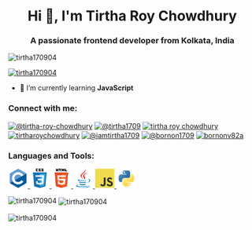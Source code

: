 <h1 align="center">Hi 👋, I'm Tirtha Roy Chowdhury</h1>
<h3 align="center">A passionate frontend developer from Kolkata, India</h3>

<p align="left"> <img src="https://komarev.com/ghpvc/?username=tirtha170904&label=Profile%20views&color=0e75b6&style=flat" alt="tirtha170904" /> </p>

<p align="left"> <a href="https://github.com/ryo-ma/github-profile-trophy"><img src="https://github-profile-trophy.vercel.app/?username=tirtha170904" alt="tirtha170904" /></a> </p>

- 🌱 I’m currently learning **JavaScript**

<h3 align="left">Connect with me:</h3>
<p align="left">
<a href="https://codepen.io/@tirtha-roy-chowdhury" target="blank"><img align="center" src="https://raw.githubusercontent.com/rahuldkjain/github-profile-readme-generator/master/src/images/icons/Social/codepen.svg" alt="@tirtha-roy-chowdhury" height="30" width="40" /></a>
<a href="https://twitter.com/@tirtha1709" target="blank"><img align="center" src="https://raw.githubusercontent.com/rahuldkjain/github-profile-readme-generator/master/src/images/icons/Social/twitter.svg" alt="@tirtha1709" height="30" width="40" /></a>
<a href="https://linkedin.com/in/tirtha roy chowdhury" target="blank"><img align="center" src="https://raw.githubusercontent.com/rahuldkjain/github-profile-readme-generator/master/src/images/icons/Social/linked-in-alt.svg" alt="tirtha roy chowdhury" height="30" width="40" /></a>
<a href="https://kaggle.com/tirtharoychowdhury" target="blank"><img align="center" src="https://raw.githubusercontent.com/rahuldkjain/github-profile-readme-generator/master/src/images/icons/Social/kaggle.svg" alt="tirtharoychowdhury" height="30" width="40" /></a>
<a href="https://instagram.com/@iamtirtha1709" target="blank"><img align="center" src="https://raw.githubusercontent.com/rahuldkjain/github-profile-readme-generator/master/src/images/icons/Social/instagram.svg" alt="@iamtirtha1709" height="30" width="40" /></a>
<a href="https://www.hackerrank.com/@bornon1709" target="blank"><img align="center" src="https://raw.githubusercontent.com/rahuldkjain/github-profile-readme-generator/master/src/images/icons/Social/hackerrank.svg" alt="@bornon1709" height="30" width="40" /></a>
<a href="https://auth.geeksforgeeks.org/user/bornonv82a" target="blank"><img align="center" src="https://raw.githubusercontent.com/rahuldkjain/github-profile-readme-generator/master/src/images/icons/Social/geeks-for-geeks.svg" alt="bornonv82a" height="30" width="40" /></a>
</p>

<h3 align="left">Languages and Tools:</h3>
<p align="left"> <a href="https://www.cprogramming.com/" target="_blank" rel="noreferrer"> <img src="https://raw.githubusercontent.com/devicons/devicon/master/icons/c/c-original.svg" alt="c" width="40" height="40"/> </a> <a href="https://www.w3schools.com/css/" target="_blank" rel="noreferrer"> <img src="https://raw.githubusercontent.com/devicons/devicon/master/icons/css3/css3-original-wordmark.svg" alt="css3" width="40" height="40"/> </a> <a href="https://www.w3.org/html/" target="_blank" rel="noreferrer"> <img src="https://raw.githubusercontent.com/devicons/devicon/master/icons/html5/html5-original-wordmark.svg" alt="html5" width="40" height="40"/> </a> <a href="https://www.java.com" target="_blank" rel="noreferrer"> <img src="https://raw.githubusercontent.com/devicons/devicon/master/icons/java/java-original.svg" alt="java" width="40" height="40"/> </a> <a href="https://developer.mozilla.org/en-US/docs/Web/JavaScript" target="_blank" rel="noreferrer"> <img src="https://raw.githubusercontent.com/devicons/devicon/master/icons/javascript/javascript-original.svg" alt="javascript" width="40" height="40"/> </a> <a href="https://www.python.org" target="_blank" rel="noreferrer"> <img src="https://raw.githubusercontent.com/devicons/devicon/master/icons/python/python-original.svg" alt="python" width="40" height="40"/> </a> </p>

<p><img align="left" src="https://github-readme-stats.vercel.app/api/top-langs?username=tirtha170904&show_icons=true&locale=en&layout=compact" alt="tirtha170904" /></p>

<p>&nbsp;<img align="center" src="https://github-readme-stats.vercel.app/api?username=tirtha170904&show_icons=true&locale=en" alt="tirtha170904" /></p>

<p><img align="center" src="https://github-readme-streak-stats.herokuapp.com/?user=tirtha170904&" alt="tirtha170904" /></p>
